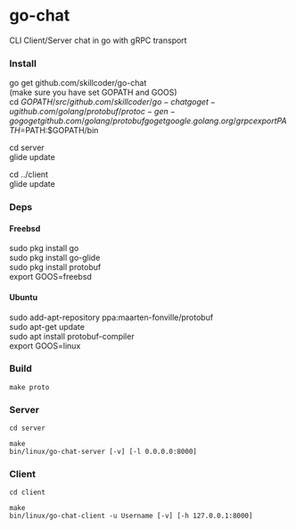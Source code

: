 # go-chat
CLI Client/Server chat in go with gRPC transport  

### Install
go get github.com/skillcoder/go-chat  
(make sure you have set GOPATH and GOOS)  
cd ${GOPATH}/src/github.com/skillcoder/go-chat  
go get -u github.com/golang/protobuf/protoc-gen-go
go get github.com/golang/protobuf
go get google.golang.org/grpc
export PATH=$PATH:$GOPATH/bin  

cd server  
glide update  

cd ../client  
glide update  

### Deps
#### Freebsd
sudo pkg install go  
sudo pkg install go-glide  
sudo pkg install protobuf  
export GOOS=freebsd  

#### Ubuntu
sudo add-apt-repository ppa:maarten-fonville/protobuf  
sudo apt-get update  
sudo apt install protobuf-compiler  
export GOOS=linux  

### Build
```
make proto
```

### Server  
`cd server`
```
make
bin/linux/go-chat-server [-v] [-l 0.0.0.0:8000]
```

### Client  
`cd client`
```
make
bin/linux/go-chat-client -u Username [-v] [-h 127.0.0.1:8000] 
```

